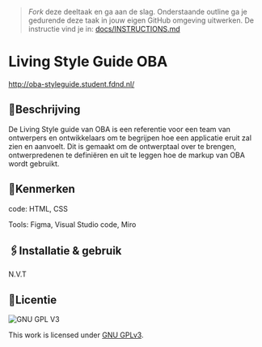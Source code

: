 > _Fork_ deze deeltaak en ga aan de slag. 
Onderstaande outline ga je gedurende deze taak in jouw eigen GitHub omgeving uitwerken. 
De instructie vind je in: [docs/INSTRUCTIONS.md](docs/INSTRUCTIONS.md)

# Living Style Guide OBA




http://oba-styleguide.student.fdnd.nl/

<h2> 📝Beschrijving</h2>

De Living Style guide van OBA is een referentie voor een team van ontwerpers en ontwikkelaars om te begrijpen hoe een applicatie eruit zal zien en aanvoelt. Dit is gemaakt om de ontwerptaal over te brengen, ontwerpredenen te definiëren en uit te leggen hoe de markup van OBA wordt gebruikt. 

<h2> 📌Kenmerken </h2>

code: HTML, CSS 

Tools: Figma, Visual Studio code, Miro

<h2> 🖇Installatie & gebruik </h2>

N.V.T


## 🔎Licentie

![GNU GPL V3](https://www.gnu.org/graphics/gplv3-127x51.png)

This work is licensed under [GNU GPLv3](./LICENSE).
